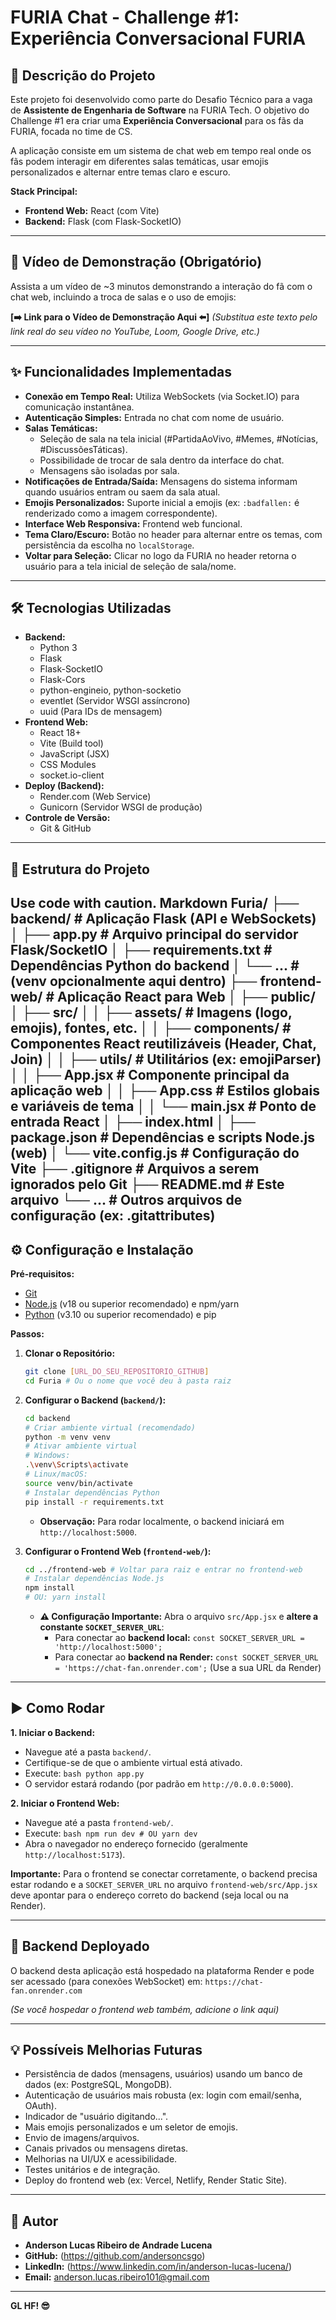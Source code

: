 # FURIA Chat - Challenge #1: Experiência Conversacional FURIA

## 🚀 Descrição do Projeto

Este projeto foi desenvolvido como parte do Desafio Técnico para a vaga de **Assistente de Engenharia de Software** na FURIA Tech. O objetivo do Challenge #1 era criar uma **Experiência Conversacional** para os fãs da FURIA, focada no time de CS.

A aplicação consiste em um sistema de chat web em tempo real onde os fãs podem interagir em diferentes salas temáticas, usar emojis personalizados e alternar entre temas claro e escuro.

**Stack Principal:**

*   **Frontend Web:** React (com Vite)
*   **Backend:** Flask (com Flask-SocketIO)

---

## 🎥 Vídeo de Demonstração (Obrigatório)

Assista a um vídeo de ~3 minutos demonstrando a interação do fã com o chat web, incluindo a troca de salas e o uso de emojis:

**[➡️ Link para o Vídeo de Demonstração Aqui ⬅️]**
*(Substitua este texto pelo link real do seu vídeo no YouTube, Loom, Google Drive, etc.)*

---

## ✨ Funcionalidades Implementadas

*   **Conexão em Tempo Real:** Utiliza WebSockets (via Socket.IO) para comunicação instantânea.
*   **Autenticação Simples:** Entrada no chat com nome de usuário.
*   **Salas Temáticas:**
    *   Seleção de sala na tela inicial (#PartidaAoVivo, #Memes, #Notícias, #DiscussõesTáticas).
    *   Possibilidade de trocar de sala dentro da interface do chat.
    *   Mensagens são isoladas por sala.
*   **Notificações de Entrada/Saída:** Mensagens do sistema informam quando usuários entram ou saem da sala atual.
*   **Emojis Personalizados:** Suporte inicial a emojis (ex: `:badfallen:` é renderizado como a imagem correspondente).
*   **Interface Web Responsiva:** Frontend web funcional.
*   **Tema Claro/Escuro:** Botão no header para alternar entre os temas, com persistência da escolha no `localStorage`.
*   **Voltar para Seleção:** Clicar no logo da FURIA no header retorna o usuário para a tela inicial de seleção de sala/nome.

---

## 🛠️ Tecnologias Utilizadas

*   **Backend:**
    *   Python 3
    *   Flask
    *   Flask-SocketIO
    *   Flask-Cors
    *   python-engineio, python-socketio
    *   eventlet (Servidor WSGI assíncrono)
    *   uuid (Para IDs de mensagem)
*   **Frontend Web:**
    *   React 18+
    *   Vite (Build tool)
    *   JavaScript (JSX)
    *   CSS Modules
    *   socket.io-client
*   **Deploy (Backend):**
    *   Render.com (Web Service)
    *   Gunicorn (Servidor WSGI de produção)
*   **Controle de Versão:**
    *   Git & GitHub

---

## 📂 Estrutura do Projeto
Use code with caution.
Markdown
Furia/
├── backend/ # Aplicação Flask (API e WebSockets)
│ ├── app.py # Arquivo principal do servidor Flask/SocketIO
│ ├── requirements.txt # Dependências Python do backend
│ └── ... # (venv opcionalmente aqui dentro)
├── frontend-web/ # Aplicação React para Web
│ ├── public/
│ ├── src/
│ │ ├── assets/ # Imagens (logo, emojis), fontes, etc.
│ │ ├── components/ # Componentes React reutilizáveis (Header, Chat, Join)
│ │ ├── utils/ # Utilitários (ex: emojiParser)
│ │ ├── App.jsx # Componente principal da aplicação web
│ │ ├── App.css # Estilos globais e variáveis de tema
│ │ └── main.jsx # Ponto de entrada React
│ ├── index.html
│ ├── package.json # Dependências e scripts Node.js (web)
│ └── vite.config.js # Configuração do Vite
├── .gitignore # Arquivos a serem ignorados pelo Git
├── README.md # Este arquivo
└── ... # Outros arquivos de configuração (ex: .gitattributes)
---

## ⚙️ Configuração e Instalação

**Pré-requisitos:**

*   [Git](https://git-scm.com/)
*   [Node.js](https://nodejs.org/) (v18 ou superior recomendado) e npm/yarn
*   [Python](https://www.python.org/) (v3.10 ou superior recomendado) e pip

**Passos:**

1.  **Clonar o Repositório:**
    ```bash
    git clone [URL_DO_SEU_REPOSITORIO_GITHUB]
    cd Furia # Ou o nome que você deu à pasta raiz
    ```

2.  **Configurar o Backend (`backend/`):**
    ```bash
    cd backend
    # Criar ambiente virtual (recomendado)
    python -m venv venv
    # Ativar ambiente virtual
    # Windows:
    .\venv\Scripts\activate
    # Linux/macOS:
    source venv/bin/activate
    # Instalar dependências Python
    pip install -r requirements.txt
    ```
    *   **Observação:** Para rodar localmente, o backend iniciará em `http://localhost:5000`.

3.  **Configurar o Frontend Web (`frontend-web/`):**
    ```bash
    cd ../frontend-web # Voltar para raiz e entrar no frontend-web
    # Instalar dependências Node.js
    npm install
    # OU: yarn install
    ```
    *   **⚠️ Configuração Importante:** Abra o arquivo `src/App.jsx` e **altere a constante `SOCKET_SERVER_URL`**:
        *   Para conectar ao **backend local:** `const SOCKET_SERVER_URL = 'http://localhost:5000';`
        *   Para conectar ao **backend na Render:** `const SOCKET_SERVER_URL = 'https://chat-fan.onrender.com';` (Use a sua URL da Render)

---

## ▶️ Como Rodar

**1. Iniciar o Backend:**
   *   Navegue até a pasta `backend/`.
   *   Certifique-se de que o ambiente virtual está ativado.
   *   Execute:
     ```bash
     python app.py
     ```
   *   O servidor estará rodando (por padrão em `http://0.0.0.0:5000`).

**2. Iniciar o Frontend Web:**
   *   Navegue até a pasta `frontend-web/`.
   *   Execute:
     ```bash
     npm run dev
     # OU
     yarn dev
     ```
   *   Abra o navegador no endereço fornecido (geralmente `http://localhost:5173`).

**Importante:** Para o frontend se conectar corretamente, o backend precisa estar rodando e a `SOCKET_SERVER_URL` no arquivo `frontend-web/src/App.jsx` deve apontar para o endereço correto do backend (seja local ou na Render).

---

## 🔗 Backend Deployado

O backend desta aplicação está hospedado na plataforma Render e pode ser acessado (para conexões WebSocket) em:
`https://chat-fan.onrender.com`

*(Se você hospedar o frontend web também, adicione o link aqui)*

---

## 💡 Possíveis Melhorias Futuras

*   Persistência de dados (mensagens, usuários) usando um banco de dados (ex: PostgreSQL, MongoDB).
*   Autenticação de usuários mais robusta (ex: login com email/senha, OAuth).
*   Indicador de "usuário digitando...".
*   Mais emojis personalizados e um seletor de emojis.
*   Envio de imagens/arquivos.
*   Canais privados ou mensagens diretas.
*   Melhorias na UI/UX e acessibilidade.
*   Testes unitários e de integração.
*   Deploy do frontend web (ex: Vercel, Netlify, Render Static Site).

---

## 👤 Autor

*   **Anderson Lucas Ribeiro de Andrade Lucena**
*   **GitHub:** (https://github.com/andersoncsgo)
*   **LinkedIn:** (https://www.linkedin.com/in/anderson-lucas-lucena/)
*   **Email:** anderson.lucas.ribeiro101@gmail.com

---

**GL HF! 😎**